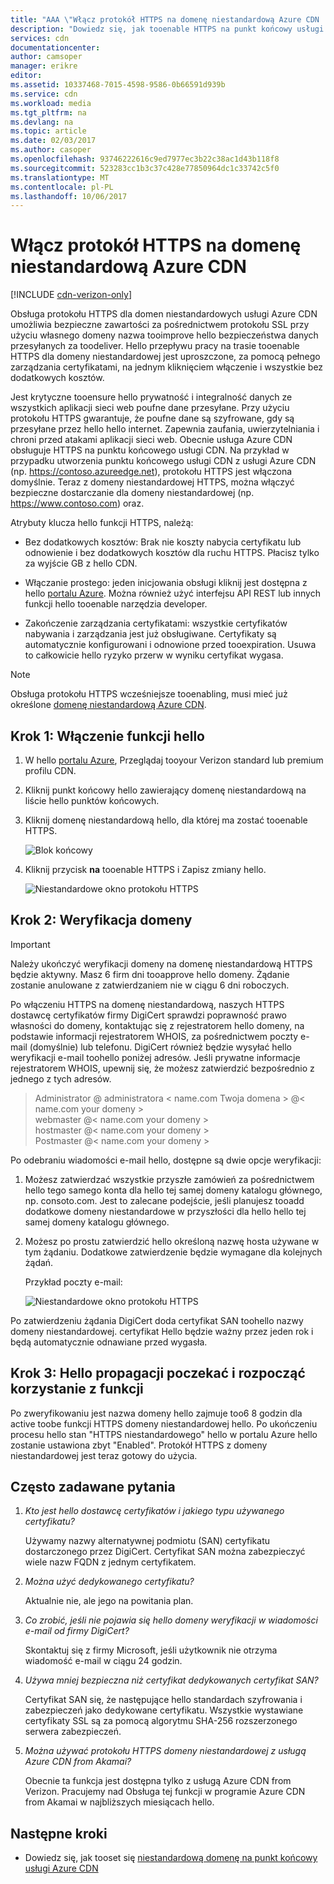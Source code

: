 ```yaml
---
title: "AAA \"Włącz protokół HTTPS na domenę niestandardową Azure CDN | Dokumentacja firmy Microsoft\""
description: "Dowiedz się, jak tooenable HTTPS na punkt końcowy usługi Azure CDN z domeny niestandardowej."
services: cdn
documentationcenter: 
author: camsoper
manager: erikre
editor: 
ms.assetid: 10337468-7015-4598-9586-0b66591d939b
ms.service: cdn
ms.workload: media
ms.tgt_pltfrm: na
ms.devlang: na
ms.topic: article
ms.date: 02/03/2017
ms.author: casoper
ms.openlocfilehash: 93746222616c9ed7977ec3b22c38ac1d43b118f8
ms.sourcegitcommit: 523283cc1b3c37c428e77850964dc1c33742c5f0
ms.translationtype: MT
ms.contentlocale: pl-PL
ms.lasthandoff: 10/06/2017
---
```

# <a name="enable-https-on-an-azure-cdn-custom-domain"></a>Włącz protokół HTTPS na domenę niestandardową Azure CDN

[!INCLUDE [cdn-verizon-only](../../includes/cdn-verizon-only.md)]

Obsługa protokołu HTTPS dla domen niestandardowych usługi Azure CDN umożliwia bezpieczne zawartości za pośrednictwem protokołu SSL przy użyciu własnego domeny nazwa tooimprove hello bezpieczeństwa danych przesyłanych za toodeliver. Hello przepływu pracy na trasie tooenable HTTPS dla domeny niestandardowej jest uproszczone, za pomocą pełnego zarządzania certyfikatami, na jednym kliknięciem włączenie i wszystkie bez dodatkowych kosztów.

Jest krytyczne tooensure hello prywatność i integralność danych ze wszystkich aplikacji sieci web poufne dane przesyłane. Przy użyciu protokołu HTTPS gwarantuje, że poufne dane są szyfrowane, gdy są przesyłane przez hello hello internet. Zapewnia zaufania, uwierzytelniania i chroni przed atakami aplikacji sieci web. Obecnie usługa Azure CDN obsługuje HTTPS na punktu końcowego usługi CDN. Na przykład w przypadku utworzenia punktu końcowego usługi CDN z usługi Azure CDN (np. https://contoso.azureedge.net), protokołu HTTPS jest włączona domyślnie. Teraz z domeny niestandardowej HTTPS, można włączyć bezpieczne dostarczanie dla domeny niestandardowej (np. https://www.contoso.com) oraz. 

Atrybuty klucza hello funkcji HTTPS, należą:

- Bez dodatkowych kosztów: Brak nie koszty nabycia certyfikatu lub odnowienie i bez dodatkowych kosztów dla ruchu HTTPS. Płacisz tylko za wyjście GB z hello CDN.

- Włączanie prostego: jeden inicjowania obsługi kliknij jest dostępna z hello [portalu Azure](https://portal.azure.com). Można również użyć interfejsu API REST lub innych funkcji hello tooenable narzędzia developer.

- Zakończenie zarządzania certyfikatami: wszystkie certyfikatów nabywania i zarządzania jest już obsługiwane. Certyfikaty są automatycznie konfigurowani i odnowione przed tooexpiration. Usuwa to całkowicie hello ryzyko przerw w wyniku certyfikat wygasa.

>[!NOTE] 
>Obsługa protokołu HTTPS wcześniejsze tooenabling, musi mieć już określone [domenę niestandardową Azure CDN](./cdn-map-content-to-custom-domain.md).

## <a name="step-1-enabling-hello-feature"></a>Krok 1: Włączenie funkcji hello 

1. W hello [portalu Azure](https://portal.azure.com), Przeglądaj tooyour Verizon standard lub premium profilu CDN.

2. Kliknij punkt końcowy hello zawierający domenę niestandardową na liście hello punktów końcowych.

3. Kliknij domenę niestandardową hello, dla której ma zostać tooenable HTTPS.

    ![Blok końcowy](./media/cdn-custom-ssl/cdn-custom-domain.png)

4. Kliknij przycisk **na** tooenable HTTPS i Zapisz zmiany hello.

    ![Niestandardowe okno protokołu HTTPS](./media/cdn-custom-ssl/cdn-enable-custom-ssl.png)


## <a name="step-2-domain-validation"></a>Krok 2: Weryfikacja domeny

>[!IMPORTANT] 
>Należy ukończyć weryfikacji domeny na domenę niestandardową HTTPS będzie aktywny. Masz 6 firm dni tooapprove hello domeny. Żądanie zostanie anulowane z zatwierdzaniem nie w ciągu 6 dni roboczych.  

Po włączeniu HTTPS na domenę niestandardową, naszych HTTPS dostawcę certyfikatów firmy DigiCert sprawdzi poprawność prawo własności do domeny, kontaktując się z rejestratorem hello domeny, na podstawie informacji rejestratorem WHOIS, za pośrednictwem poczty e-mail (domyślnie) lub telefonu. DigiCert również będzie wysyłać hello weryfikacji e-mail toohello poniżej adresów. Jeśli prywatne informacje rejestratorem WHOIS, upewnij się, że możesz zatwierdzić bezpośrednio z jednego z tych adresów.

>Administrator @ administratora < name.com Twoja domena > @< name.com your domeny >  
>webmaster @< name.com your domeny >  
>hostmaster @< name.com your domeny >  
>Postmaster @< name.com your domeny >


Po odebraniu wiadomości e-mail hello, dostępne są dwie opcje weryfikacji:

1. Możesz zatwierdzać wszystkie przyszłe zamówień za pośrednictwem hello tego samego konta dla hello tej samej domeny katalogu głównego, np. consoto.com. Jest to zalecane podejście, jeśli planujesz tooadd dodatkowe domeny niestandardowe w przyszłości dla hello hello tej samej domeny katalogu głównego.
 
2. Możesz po prostu zatwierdzić hello określoną nazwę hosta używane w tym żądaniu. Dodatkowe zatwierdzenie będzie wymagane dla kolejnych żądań.

    Przykład poczty e-mail:
    
    ![Niestandardowe okno protokołu HTTPS](./media/cdn-custom-ssl/domain-validation-email-example.png)

Po zatwierdzeniu żądania DigiCert doda certyfikat SAN toohello nazwy domeny niestandardowej. certyfikat Hello będzie ważny przez jeden rok i będą automatycznie odnawiane przed wygasła.

## <a name="step-3-wait-for-hello-propagation-then-start-using-your-feature"></a>Krok 3: Hello propagacji poczekać i rozpocząć korzystanie z funkcji

Po zweryfikowaniu jest nazwa domeny hello zajmuje too6 8 godzin dla active toobe funkcji HTTPS domeny niestandardowej hello. Po ukończeniu procesu hello stan "HTTPS niestandardowego" hello w portalu Azure hello zostanie ustawiona zbyt "Enabled". Protokół HTTPS z domeny niestandardowej jest teraz gotowy do użycia.

## <a name="frequently-asked-questions"></a>Często zadawane pytania

1. *Kto jest hello dostawcę certyfikatów i jakiego typu używanego certyfikatu?*

    Używamy nazwy alternatywnej podmiotu (SAN) certyfikatu dostarczonego przez DigiCert. Certyfikat SAN można zabezpieczyć wiele nazw FQDN z jednym certyfikatem.

2. *Można użyć dedykowanego certyfikatu?*
    
    Aktualnie nie, ale jego na powitania plan.

3. *Co zrobić, jeśli nie pojawia się hello domeny weryfikacji w wiadomości e-mail od firmy DigiCert?*

    Skontaktuj się z firmy Microsoft, jeśli użytkownik nie otrzyma wiadomość e-mail w ciągu 24 godzin.

4. *Używa mniej bezpieczna niż certyfikat dedykowanych certyfikat SAN?*
    
    Certyfikat SAN się, że następujące hello standardach szyfrowania i zabezpieczeń jako dedykowane certyfikatu. Wszystkie wystawiane certyfikaty SSL są za pomocą algorytmu SHA-256 rozszerzonego serwera zabezpieczeń.

5. *Można używać protokołu HTTPS domeny niestandardowej z usługą Azure CDN from Akamai?*

    Obecnie ta funkcja jest dostępna tylko z usługą Azure CDN from Verizon. Pracujemy nad Obsługa tej funkcji w programie Azure CDN from Akamai w najbliższych miesiącach hello.


## <a name="next-steps"></a>Następne kroki

- Dowiedz się, jak tooset się [niestandardową domenę na punkt końcowy usługi Azure CDN](./cdn-map-content-to-custom-domain.md)


